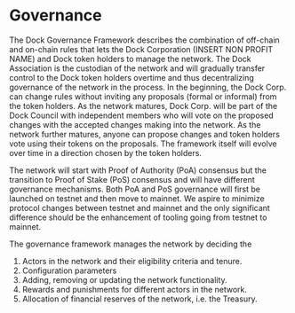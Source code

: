 # Governance



The Dock Governance Framework describes the combination of off-chain and on-chain rules that lets the Dock Corporation \(INSERT NON PROFIT NAME\) and Dock token holders to manage the network. The Dock Association is the custodian of the network and will gradually transfer control to the Dock token holders overtime and thus decentralizing governance of the network in the process. In the beginning, the Dock Corp. can change rules without inviting any proposals \(formal or informal\) from the token holders. As the network matures, Dock Corp. will be part of the Dock Council with independent members who will vote on the proposed changes with the accepted changes making into the network. As the network further matures, anyone can propose changes and token holders vote using their tokens on the proposals. The framework itself will evolve over time in a direction chosen by the token holders.

The network will start with Proof of Authority \(PoA\) consensus but the transition to Proof of Stake \(PoS\) consensus and will have different governance mechanisms. Both PoA and PoS governance will first be launched on testnet and then move to mainnet. We aspire to minimize protocol changes between testnet and mainnet and the only significant difference should be the enhancement of tooling going from testnet to mainnet.

The governance framework manages the network by deciding the

1. Actors in the network and their eligibility criteria and tenure.
2. Configuration parameters
3. Adding, removing or updating the network functionality.
4. Rewards and punishments for different actors in the network.
5. Allocation of financial reserves of the network, i.e. the Treasury.



